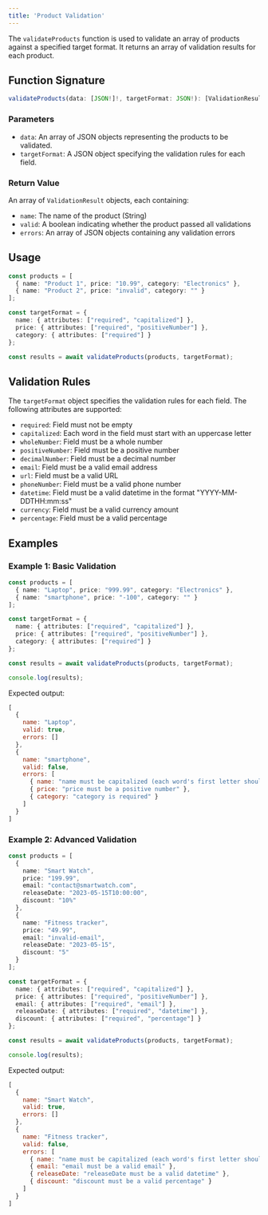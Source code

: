 ```yaml
---
title: 'Product Validation'
---
```


The `validateProducts` function is used to validate an array of products against a specified target format. It returns an array of validation results for each product.

## Function Signature

```typescript
validateProducts(data: [JSON!]!, targetFormat: JSON!): [ValidationResult!]
```

### Parameters

- `data`: An array of JSON objects representing the products to be validated.
- `targetFormat`: A JSON object specifying the validation rules for each field.

### Return Value

An array of `ValidationResult` objects, each containing:

- `name`: The name of the product (String)
- `valid`: A boolean indicating whether the product passed all validations
- `errors`: An array of JSON objects containing any validation errors

## Usage

```typescript
const products = [
  { name: "Product 1", price: "10.99", category: "Electronics" },
  { name: "Product 2", price: "invalid", category: "" }
];

const targetFormat = {
  name: { attributes: ["required", "capitalized"] },
  price: { attributes: ["required", "positiveNumber"] },
  category: { attributes: ["required"] }
};

const results = await validateProducts(products, targetFormat);
```

## Validation Rules

The `targetFormat` object specifies the validation rules for each field. The following attributes are supported:

- `required`: Field must not be empty
- `capitalized`: Each word in the field must start with an uppercase letter
- `wholeNumber`: Field must be a whole number
- `positiveNumber`: Field must be a positive number
- `decimalNumber`: Field must be a decimal number
- `email`: Field must be a valid email address
- `url`: Field must be a valid URL
- `phoneNumber`: Field must be a valid phone number
- `datetime`: Field must be a valid datetime in the format "YYYY-MM-DDTHH:mm:ss"
- `currency`: Field must be a valid currency amount
- `percentage`: Field must be a valid percentage

## Examples

### Example 1: Basic Validation

```typescript
const products = [
  { name: "Laptop", price: "999.99", category: "Electronics" },
  { name: "smartphone", price: "-100", category: "" }
];

const targetFormat = {
  name: { attributes: ["required", "capitalized"] },
  price: { attributes: ["required", "positiveNumber"] },
  category: { attributes: ["required"] }
};

const results = await validateProducts(products, targetFormat);

console.log(results);
```

Expected output:

```javascript
[
  {
    name: "Laptop",
    valid: true,
    errors: []
  },
  {
    name: "smartphone",
    valid: false,
    errors: [
      { name: "name must be capitalized (each word's first letter should be uppercase)" },
      { price: "price must be a positive number" },
      { category: "category is required" }
    ]
  }
]
```

### Example 2: Advanced Validation

```typescript
const products = [
  {
    name: "Smart Watch",
    price: "199.99",
    email: "contact@smartwatch.com",
    releaseDate: "2023-05-15T10:00:00",
    discount: "10%"
  },
  {
    name: "Fitness tracker",
    price: "49.99",
    email: "invalid-email",
    releaseDate: "2023-05-15",
    discount: "5"
  }
];

const targetFormat = {
  name: { attributes: ["required", "capitalized"] },
  price: { attributes: ["required", "positiveNumber"] },
  email: { attributes: ["required", "email"] },
  releaseDate: { attributes: ["required", "datetime"] },
  discount: { attributes: ["required", "percentage"] }
};

const results = await validateProducts(products, targetFormat);

console.log(results);
```

Expected output:

```javascript
[
  {
    name: "Smart Watch",
    valid: true,
    errors: []
  },
  {
    name: "Fitness tracker",
    valid: false,
    errors: [
      { name: "name must be capitalized (each word's first letter should be uppercase)" },
      { email: "email must be a valid email" },
      { releaseDate: "releaseDate must be a valid datetime" },
      { discount: "discount must be a valid percentage" }
    ]
  }
]
```